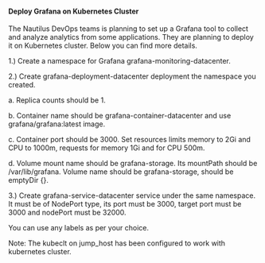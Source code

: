 #### Deploy Grafana on Kubernetes Cluster

The Nautilus DevOps teams is planning to set up a Grafana tool to collect and analyze analytics from some applications. They are planning to deploy it on Kubernetes cluster. Below you can find more details.


1.) Create a namespace for Grafana grafana-monitoring-datacenter.

2.) Create grafana-deployment-datacenter deployment the namespace you created.

a. Replica counts should be 1.

b. Container name should be grafana-container-datacenter and use grafana/grafana:latest image.

c. Container port should be 3000. Set resources limits memory to 2Gi and CPU to 1000m, requests for memory 1Gi and for CPU 500m.

d. Volume mount name should be grafana-storage. Its mountPath should be /var/lib/grafana. Volume name should be grafana-storage, should be emptyDir {}.

3.) Create grafana-service-datacenter service under the same namespace. It must be of NodePort type, its port must be 3000, target port must be 3000 and nodePort must be 32000.

You can use any labels as per your choice.

Note: The kubeclt on jump_host has been configured to work with kubernetes cluster.

